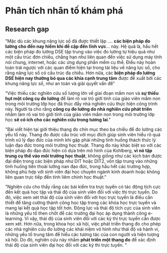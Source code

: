 # Phân tích nhân tố khám phá
## Research gap
"Mặc dù các khung năng lực số đã được thiết lập .... **các biện pháp đo lường cho đến nay hiếm khi đề cập đến lĩnh vực**... này. Hệ quả là, hầu hết các biện pháp đo lường DSE tập trung vào việc đo lường tự hiệu quả như một cấu trúc đơn chiều, chẳng hạn như liên quan đến việc sử dụng máy tính nói chung, internet, hoặc các ứng dụng phần mềm cụ thể. Điều này hoàn toàn trái ngược với các quan điểm hiện tại trong tài liệu về năng lực số, cho rằng năng lực số có cấu trúc đa chiều. Hơn nữa, các **biện pháp đo lường DSE hiện nay thường bỏ qua các khía cạnh trung tâm** được đề xuất bởi các khung năng lực số, như an toàn và giải quyết vấn đề"

"Việc thiếu các nghiên cứu số lượng lớn về giai đoạn mầm non và **sự thiếu hụt một công cụ đo lường** để làm rõ vai trò giới tính của giáo viên mầm non trong môi trường lớp học đã thúc đẩy nhà nghiên cứu thực hiện công trình này. Người ta cho rằng **công cụ đo lường do nhà nghiên cứu phát triển** nhằm làm rõ vai trò giới tính của giáo viên mầm non trong môi trường lớp học **sẽ có ích cho các nghiên cứu trong tương lai**."

"Bài viết hiện tại giới thiệu thang đo chín mục theo ba chiều để đo lường các yếu tố này. Thang đo được cấu trúc với mục đích giúp sinh viên hiểu rõ quá trình xử lý đạo đức của mình khi gặp phải những tình huống thách thức lý luận đạo đức trong môi trường học thuật. Thang đo này khác biệt so với các biện pháp đo đạo đức hiện có dựa trên mô hình của Kohlberg, **vì nó tập trung cụ thể vào môi trường học thuật**, không giống như các kịch bản được đại diện trong các biện pháp như DIT hoặc DIT2, vốn tập trung vào những tình huống tiến thoái lưỡng nan đạo đức, trong hầu hết các trường hợp, không phù hợp với sinh viên đại học chuyên ngành kinh doanh hoặc không liên quan trực tiếp đến tính liêm chính học thuật."

"Nghiên cứu cho thấy rằng các bài kiểm tra trực tuyến có tác động tích cực đến kết quả học tập và thái độ của sinh viên đối với việc thi trực tuyến. Do đó, việc xem xét thái độ của sinh viên đối với học trực tuyến là điều cần thiết để tăng cường thành công học tập trong các khóa học trực tuyến và mang lại kết quả học tập tốt hơn. Động lực và thái độ tích cực của sinh viên là những yếu tố then chốt để các trường đại học áp dụng thành công e-learning. Vì vậy, thái độ của sinh viên đối với các kỳ thi trực tuyến cần được xem xét. Hơn nữa, trong khoa học xã hội, việc phát triển thang đo cho phép các nhà nghiên cứu đo lường các khái niệm vô hình như thái độ và hành vi, những yếu tố trung tâm để hiểu các tương tác của con người và hiện tượng xã hội. Do đó, nghiên cứu này nhằm **phát triển một thang đo** để xác định thái độ của sinh viên đại học đối với các kỳ thi trực tuyến. "


